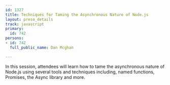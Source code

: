 ```yaml
---
id: 1327
title: Techniques for Taming the Asynchronous Nature of Node.js
layout: preso_details
track: javascript
primary:
  id: 742
persons:
- id: 742
  full_public_name: Dan Mcghan

---
```

In this session, attendees will learn how to tame the asynchronous nature of Node.js using several tools and techniques including, named functions, Promises, the Async library and more.